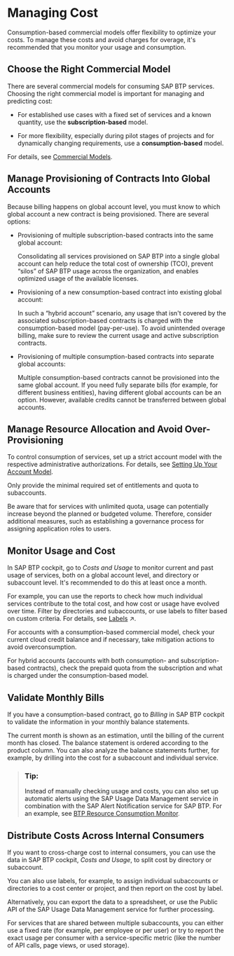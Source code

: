 <!-- loioc615301dc2a14e34bc6ee2216c3368b1 -->

# Managing Cost

Consumption-based commercial models offer flexibility to optimize your costs. To manage these costs and avoid charges for overage, it's recommended that you monitor your usage and consumption.



<a name="loioc615301dc2a14e34bc6ee2216c3368b1__section_choose_commercial_model"/>

## Choose the Right Commercial Model

There are several commercial models for consuming SAP BTP services. Choosing the right commercial model is important for managing and predicting cost:

-   For established use cases with a fixed set of services and a known quantity, use the **subscription-based** model.

-   For more flexibility, especially during pilot stages of projects and for dynamically changing requirements, use a **consumption-based** model.


For details, see [Commercial Models](../basic-platform-concepts/basic-platform-concepts-38ecf59.md#loio263d40009a5a4237a62e8f5c05ee641e).



<a name="loioc615301dc2a14e34bc6ee2216c3368b1__section_provision_contracts_into_globalaccounts"/>

## Manage Provisioning of Contracts Into Global Accounts

Because billing happens on global account level, you must know to which global account a new contract is being provisioned. There are several options:

-   Provisioning of multiple subscription-based contracts into the same global account:

    Consolidating all services provisioned on SAP BTP into a single global account can help reduce the total cost of ownership \(TCO\), prevent “silos” of SAP BTP usage across the organization, and enables optimized usage of the available licenses.

-   Provisioning of a new consumption-based contract into existing global account:

    In such a “hybrid account” scenario, any usage that isn't covered by the associated subscription-based contracts is charged with the consumption-based model \(pay-per-use\). To avoid unintended overage billing, make sure to review the current usage and active subscription contracts.

-   Provisioning of multiple consumption-based contracts into separate global accounts:

    Multiple consumption-based contracts cannot be provisioned into the same global account. If you need fully separate bills \(for example, for different business entities\), having different global accounts can be an option. However, available credits cannot be transferred between global accounts.




<a name="loioc615301dc2a14e34bc6ee2216c3368b1__section_allocate_resources"/>

## Manage Resource Allocation and Avoid Over-Provisioning

To control consumption of services, set up a strict account model with the respective administrative authorizations. For details, see [Setting Up Your Account Model](setting-up-your-account-model-2db81f4.md).

Only provide the minimal required set of entitlements and quota to subaccounts.

Be aware that for services with unlimited quota, usage can potentially increase beyond the planned or budgeted volume. Therefore, consider additional measures, such as establishing a governance process for assigning application roles to users.



<a name="loioc615301dc2a14e34bc6ee2216c3368b1__section_monitor_usage_and_cost"/>

## Monitor Usage and Cost

In SAP BTP cockpit, go to *Costs and Usage* to monitor current and past usage of services, both on a global account level, and directory or subaccount level. It's recommended to do this at least once a month.

For example, you can use the reports to check how much individual services contribute to the total cost, and how cost or usage have evolved over time. Filter by directories and subaccounts, or use labels to filter based on custom criteria. For details, see [Labels](https://help.sap.com/viewer/65de2977205c403bbc107264b8eccf4b/Cloud/en-US/8ed4a705efa0431b910056c0acdbf377.html#loioe8663c08ead648faa673b0d63c5b478e "Labels are user-defined words or phrases that you can assign to various entities in SAP BTP to categorize them in your global account, to identify them more easily.") :arrow_upper_right:.

For accounts with a consumption-based commercial model, check your current cloud credit balance and if necessary, take mitigation actions to avoid overconsumption.

For hybrid accounts \(accounts with both consumption- and subscription-based contracts\), check the prepaid quota from the subscription and what is charged under the consumption-based model.



<a name="loioc615301dc2a14e34bc6ee2216c3368b1__section_validate_monthly_bills"/>

## Validate Monthly Bills

If you have a consumption-based contract, go to *Billing* in SAP BTP cockpit to validate the information in your monthly balance statements.

The current month is shown as an estimation, until the billing of the current month has closed. The balance statement is ordered according to the product column. You can also analyze the balance statements further, for example, by drilling into the cost for a subaccount and individual service.

> ### Tip:  
> Instead of manually checking usage and costs, you can also set up automatic alerts using the SAP Usage Data Management service in combination with the SAP Alert Notification service for SAP BTP. For an example, see [BTP Resource Consumption Monitor](https://github.com/SAP-samples/btp-resource-consumption-monitor).



<a name="loioc615301dc2a14e34bc6ee2216c3368b1__section_distribute_costs"/>

## Distribute Costs Across Internal Consumers

If you want to cross-charge cost to internal consumers, you can use the data in SAP BTP cockpit, *Costs and Usage*, to split cost by directory or subaccount.

You can also use labels, for example, to assign individual subaccounts or directories to a cost center or project, and then report on the cost by label.

Alternatively, you can export the data to a spreadsheet, or use the Public API of the SAP Usage Data Management service for further processing.

For services that are shared between multiple subaccounts, you can either use a fixed rate \(for example, per employee or per user\) or try to report the exact usage per consumer with a service-specific metric \(like the number of API calls, page views, or used storage\).

